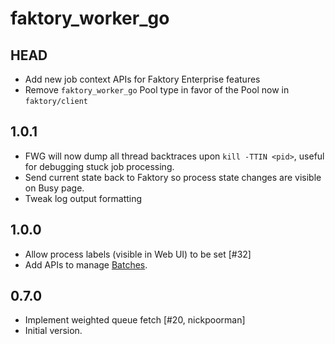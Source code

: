 # faktory\_worker\_go

## HEAD

- Add new job context APIs for Faktory Enterprise features
- Remove `faktory_worker_go` Pool type in favor of the Pool now in `faktory/client`

## 1.0.1

- FWG will now dump all thread backtraces upon `kill -TTIN <pid>`,
  useful for debugging stuck job processing.
- Send current state back to Faktory so process state changes are visible on Busy page.
- Tweak log output formatting

## 1.0.0

- Allow process labels (visible in Web UI) to be set [#32]
- Add APIs to manage [Batches](https://github.com/contribsys/faktory/wiki/Ent-Batches).

## 0.7.0

- Implement weighted queue fetch [#20, nickpoorman]
- Initial version.
